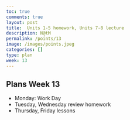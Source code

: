 ```yaml
---
toc: true
comments: true
layout: post
title:  Units 1-5 homework, Units 7-8 lecture
description: N@tM
permalink: /points/13
image: /images/points.jpeg
categories: []
type: plan
week: 13
---
```


## Plans Week 13
- Monday: Work Day
- Tuesday, Wednesday review homework
- Thursday, Friday lessons

